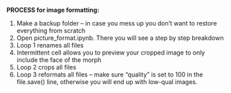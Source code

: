**PROCESS for image formatting:** 

1.	Make a backup folder – in case you mess up you don’t want to restore everything from scratch
2.	Open picture_format.ipynb. There you will see a step by step breakdown
3.	Loop 1 renames all files
4.  Intermittent cell allows you to preview your cropped image to only include the face of the morph
5.	Loop 2 crops all files
6.	Loop 3 reformats all files – make sure “quality” is set to 100 in the file.save() line, otherwise you will end up with low-qual images. 
